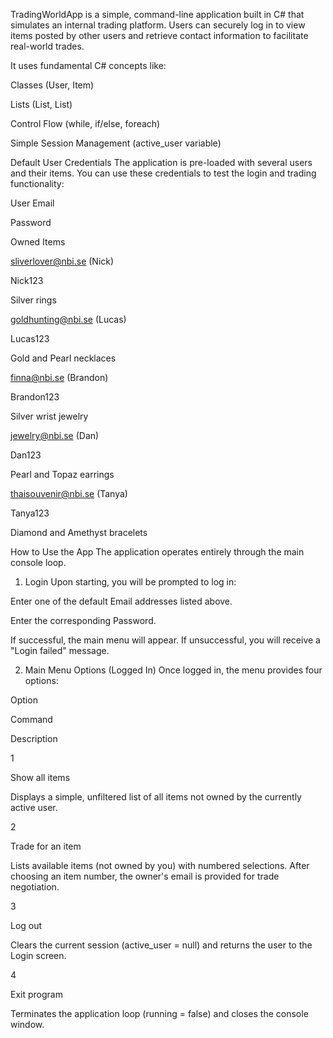 TradingWorldApp is a simple, command-line application built in C# that simulates an internal trading platform. Users can securely log in to view items posted by other users and retrieve contact information to facilitate real-world trades.

It uses fundamental C# concepts like:

Classes (User, Item)

Lists (List<User>, List<Item>)

Control Flow (while, if/else, foreach)

Simple Session Management (active_user variable)

 Default User Credentials
The application is pre-loaded with several users and their items. You can use these credentials to test the login and trading functionality:

User Email

Password

Owned Items

sliverlover@nbi.se (Nick)

Nick123

Silver rings

goldhunting@nbi.se (Lucas)

Lucas123

Gold and Pearl necklaces

finna@nbi.se (Brandon)

Brandon123

Silver wrist jewelry

jewelry@nbi.se (Dan)

Dan123

Pearl and Topaz earrings

thaisouvenir@nbi.se (Tanya)

Tanya123

Diamond and Amethyst bracelets

How to Use the App
The application operates entirely through the main console loop.

1. Login
Upon starting, you will be prompted to log in:

Enter one of the default Email addresses listed above.

Enter the corresponding Password.

If successful, the main menu will appear. If unsuccessful, you will receive a "Login failed" message.

2. Main Menu Options (Logged In)
Once logged in, the menu provides four options:

Option

Command

Description

1

Show all items

Displays a simple, unfiltered list of all items not owned by the currently active user.

2

Trade for an item

Lists available items (not owned by you) with numbered selections. After choosing an item number, the owner's email is provided for trade negotiation.

3

Log out

Clears the current session (active_user = null) and returns the user to the Login screen.

4

Exit program

Terminates the application loop (running = false) and closes the console window.